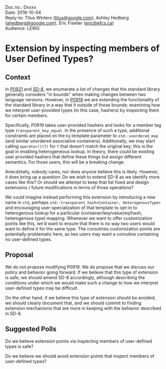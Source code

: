 Doc.no.: Dxxxx  
Date: 2018-10-04  
Reply-to: Titus Winters (titus@google.com), Ashley Hedberg (ahedberg@google.com), Eric Fiselier (eric@efcs.ca)  
Audience: LEWG  

# Extension by inspecting members of User Defined Types?

## Context

In [P0921](http://wg21.link/P0921) and [SD-8][1], we enumerate a list of changes
that the standard library generally considers "in bounds" when making changes
between two language versions.  However, in [P0919](http://wg21.link/P0919r2) we
are extending the functionality of the standard library in a way that it outside
of those bounds: examining how we interpret user-provided types (in this case,
hashers) by inspecting them for certain members.

Specifically, P0919 takes user-provided hashers and looks for a member tag type
`transparent_key_equal`. In the presence of such a type, additional constraints
are placed on the `Eq` template parameter to `std::unordered_map` (and similar
unordered associative containers). Additionally, we may start calling
`operator()(T)` for `T` that doesn’t match the original key; this is the goal
in enabling heterogeneous lookup. In theory, there could be existing user
provided hashers that define these things but assign different semantics. For
those users, this will be a breaking change.

Anecdotally, nobody cares, nor does anyone believe this is likely. However, it
does bring up a question: Do we wish to extend SD-8 as we identify more cases
like this? Or should we attempt to keep that list fixed and design extensions /
future modifications in terms of those operations?

We could imagine instead
performing this extension by introducing a new name in `std`, perhaps
`std::transparent_hash<Container, HeterogenousType>` and encouraging
user-specialization of that template to opt-in to heterogenous lookup for a
particular (container/key/value/eq/hash, heterogenous type) mapping. Whenever we
want to offer customization points like this, we'd want to ensure that there is
no way two users would want to define it for the same type. The coroutines
customization points are potentially problematic here, as two users may want a
coroutine containing no user-defined types.

## Proposal

We do not propose modifying P0919. We do propose that we discuss our policy
and behavior going forward. If we believe that this type of extension is safe,
we should amend SD-8 accordingly, although describing the conditions under which
we would make such a change to how we interpret user-defined types may be
difficult.  

On the other hand, if we believe this type of extension should be avoided, we
should clearly document that, and we should commit to finding extension mechanisms that are
more in keeping with the behavior described in SD-8.

## Suggested Polls

Do we believe extension points via inspecting members of user-defined types is safe?

Do we believe we should avoid extension points that inspect members of user-defined types?

[1]: https://isocpp.org/std/standing-documents/sd-8-standard-library-compatibility
